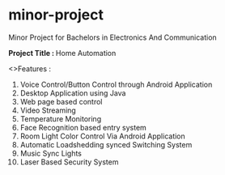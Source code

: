 minor-project
=============

Minor Project for Bachelors in Electronics And Communication


<b>Project Title : </b>Home Automation

<>Features :</b><br>
1) Voice Control/Button  Control through Android Application
2) Desktop Application using Java
3) Web page based control
4) Video Streaming
5) Temperature Monitoring
6) Face Recognition based entry system
7) Room Light Color Control Via Android Application
8) Automatic Loadshedding synced Switching System
9) Music Sync Lights
10) Laser Based Security System
